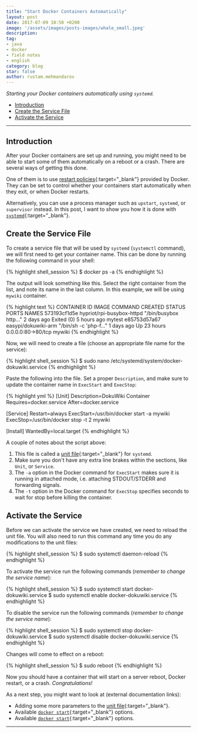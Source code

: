 ```yaml
---
title: "Start Docker Containers Automatically"
layout: post
date: 2017-07-09 10:50 +0200
image: '/assets/images/posts-images/whale_small.jpeg'
description:
tag:
- java
- docker
- field notes
- english
category: blog
star: false
author: rustam.mehmandarov
---
```


_Starting your Docker containers automatically using `systemd`._

- [Introduction](#introduction)
- [Create the Service File](#create-the-service-file)
- [Activate the Service](#activate-the-service)

---

## Introduction

After your Docker containers are set up and running, you might need to be able to start some of them automatically on a reboot or a crash. There are several ways of getting this done.

One of them is to use [restart policies][1]{:target="_blank"} provided by Docker. They can be set to control whether your containers start automatically when they exit, or when Docker restarts. 

Alternatively, you can use a process manager such as `upstart`, `systemd`, or `supervisor` instead. In this post, I want to show you how it is done with [`systemd`][2]{:target="_blank"}.

## Create the Service File

To create a service file that will be used by `systemd` (`systemctl` command), we will first need to get your container name. This can be done by running the following command in your shell:

{% highlight shell_session %}
$ docker ps -a
{% endhighlight %}

The output will look something like this. Select the right container from the list, and note its name in the last column. In this example, we will be using `mywiki` container.

{% highlight text %}
CONTAINER ID        IMAGE                       COMMAND                  CREATED             STATUS                    PORTS                NAMES
573193cf1d5e        hypriot/rpi-busybox-httpd   "/bin/busybox http..."   2 days ago          Exited (0) 5 hours ago                         mytest
e85753d57a67        easypi/dokuwiki-arm         "/bin/sh -c 'php-f..."   1 days ago          Up 23 hours               0.0.0.0:80->80/tcp   mywiki
{% endhighlight %}

Now, we will need to create a file (choose an appropriate file name for the service):

{% highlight shell_session %}
$ sudo nano /etc/systemd/system/docker-dokuwiki.service
{% endhighlight %}

Paste the following into the file. Set a proper `Description`, and make sure to update the container name in `ExecStart` and `ExecStop`:

{% highlight yml %}
[Unit]
Description=DokuWiki Container
Requires=docker.service
After=docker.service

[Service]
Restart=always
ExecStart=/usr/bin/docker start -a mywiki
ExecStop=/usr/bin/docker stop -t 2 mywiki

[Install]
WantedBy=local.target
{% endhighlight %}

A couple of notes about the script above:
1. This file is called a [unit file][4]{:target="_blank"} for `systemd`.
2. Make sure you don't have any extra line brakes within the sections, like `Unit`, or `Service`.
3. The `-a` option in the Docker command for `ExecStart` makes sure it is running in attached mode, i.e. attaching STDOUT/STDERR and forwarding signals.
4. The `-t` option in the Docker command for `ExecStop` specifies seconds to wait for stop before killing the container.

## Activate the Service

Before we can activate the service we have created, we need to reload the unit file. You will also need to run this command any time you do any modifications to the unit files:

{% highlight shell_session %}
$ sudo systemctl daemon-reload
{% endhighlight %}

To activate the service run the following commands (_remember to change the service name_):

{% highlight shell_session %}
$ sudo systemctl start docker-dokuwiki.service
$ sudo systemctl enable docker-dokuwiki.service
{% endhighlight %}

To disable the service run the following commands (_remember to change the service name_):

{% highlight shell_session %}
$ sudo systemctl stop docker-dokuwiki.service
$ sudo systemctl disable docker-dokuwiki.service
{% endhighlight %}

Changes will come to effect on a reboot:

{% highlight shell_session %}
$ sudo reboot
{% endhighlight %}

Now you should have a container that will start on a server reboot, Docker restart, or a crash. _Congratulations!_

As a next step, you might want to look at (external documentation links):

* Adding some more parameters to the [unit file][4]{:target="_blank"}.
* Available [`docker start`][5]{:target="_blank"} options.
* Available [`docker start`][5]{:target="_blank"} options.

---

[1]:https://docs.docker.com/engine/admin/start-containers-automatically/
[2]:https://freedesktop.org/wiki/Software/systemd/
[3]:https://www.freedesktop.org/software/systemd/man/systemctl.html#daemon-reload
[4]:https://www.freedesktop.org/software/systemd/man/systemd.unit.html
[5]:https://docs.docker.com/engine/reference/commandline/start/
[6]:https://docs.docker.com/engine/reference/commandline/stop/